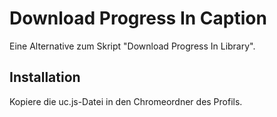 # Download Progress In Caption
Eine Alternative zum Skript "Download Progress In Library".

## Installation
Kopiere die uc.js-Datei in den Chromeordner des Profils.
